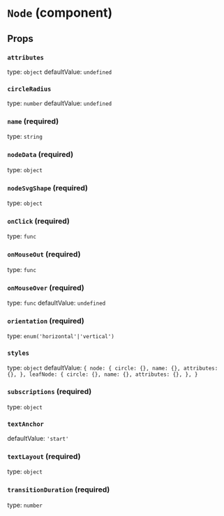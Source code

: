 `Node` (component)
==================



Props
-----

### `attributes`

type: `object`
defaultValue: `undefined`


### `circleRadius`

type: `number`
defaultValue: `undefined`


### `name` (required)

type: `string`


### `nodeData` (required)

type: `object`


### `nodeSvgShape` (required)

type: `object`


### `onClick` (required)

type: `func`


### `onMouseOut` (required)

type: `func`


### `onMouseOver` (required)

type: `func`
defaultValue: `undefined`


### `orientation` (required)

type: `enum('horizontal'|'vertical')`


### `styles`

type: `object`
defaultValue: `{
  node: {
    circle: {},
    name: {},
    attributes: {},
  },
  leafNode: {
    circle: {},
    name: {},
    attributes: {},
  },
}`


### `subscriptions` (required)

type: `object`


### `textAnchor`

defaultValue: `'start'`


### `textLayout` (required)

type: `object`


### `transitionDuration` (required)

type: `number`


